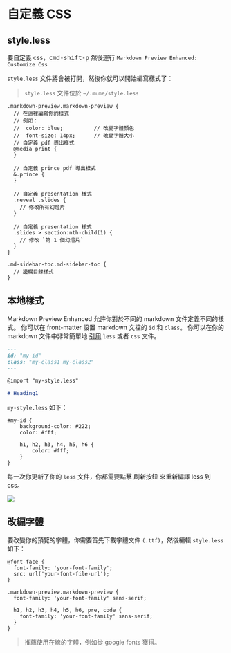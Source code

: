 # 自定義 CSS

## style.less

要自定義 css，<kbd>cmd-shift-p</kbd> 然後運行 `Markdown Preview Enhanced: Customize Css`

`style.less` 文件將會被打開，然後你就可以開始編寫樣式了：

> `style.less` 文件位於 `~/.mume/style.less`


```less
.markdown-preview.markdown-preview {
  // 在這裡編寫你的樣式
  // 例如：
  //  color: blue;          // 改變字體顏色
  //  font-size: 14px;      // 改變字體大小
  // 自定義 pdf 導出樣式
  @media print {
  }

  // 自定義 prince pdf 導出樣式
  &.prince {
  }

  // 自定義 presentation 樣式
  .reveal .slides {
    // 修改所有幻燈片
  }

  // 自定義 presentation 樣式
  .slides > section:nth-child(1) {
    // 修改 `第 1 個幻燈片`
  }
}

.md-sidebar-toc.md-sidebar-toc {
  // 邊欄目錄樣式
}
```

## 本地樣式
Markdown Preview Enhanced 允許你對於不同的 markdown 文件定義不同的樣式。
你可以在 front-matter 設置 markdown 文檔的 `id` 和 `class`。
你可以在你的 markdown 文件中非常簡單地 [引用](zh-tw/file-imports.md) `less` 或者 `css` 文件。

```markdown
---
id: "my-id"
class: "my-class1 my-class2"
---

@import "my-style.less"

# Heading1
```

`my-style.less` 如下：

```less
#my-id {
    background-color: #222;
    color: #fff;

    h1, h2, h3, h4, h5, h6 {
        color: #fff;
    }
}
```

每一次你更新了你的 `less` 文件，你都需要點擊 刷新按鈕 來重新編譯 less 到 css。

![](https://cloud.githubusercontent.com/assets/1908863/22716917/c7088ae0-ed5d-11e6-8db9-e1ab035a3a2b.png)

## 改編字體
要改變你的預覽的字體，你需要首先下載字體文件 `(.ttf)`，然後編輯 `style.less` 如下：

```less
@font-face {
  font-family: 'your-font-family';
  src: url('your-font-file-url');
}

.markdown-preview.markdown-preview {
  font-family: 'your-font-family' sans-serif;

  h1, h2, h3, h4, h5, h6, pre, code {
    font-family: 'your-font-family' sans-serif;
  }
}
```

> 推薦使用在線的字體，例如從 google fonts 獲得。
